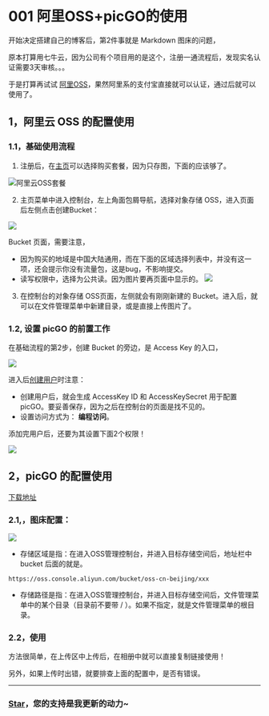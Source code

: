 # 001 阿里OSS+picGO的使用

开始决定搭建自己的博客后，第2件事就是 Markdown 图床的问题，

原本打算用七牛云，因为公司有个项目用的是这个，注册一通流程后，发现实名认证需要3天审核。。。

于是打算再试试 [阿里OSS](https://www.aliyun.com/product/oss/)，果然阿里系的支付宝直接就可以认证，通过后就可以使用了。

## 1，阿里云 OSS 的配置使用

### 1.1，基础使用流程

1. 注册后，在[主页](https://www.aliyun.com/product/oss/)可以选择购买套餐，因为只存图，下面的应该够了。

![阿里云OSS套餐](https://crane0.oss-cn-beijing.aliyuncs.com/blogMarkdown/阿里云OSS套餐.png)


2. 主页菜单中进入控制台，左上角面包屑导航，选择对象存储 OSS，进入页面后左侧点击创建Bucket：

![](https://crane0.oss-cn-beijing.aliyuncs.com/blogMarkdown/创建Bucket.png)

Bucket 页面，需要注意，
- 因为购买的地域是中国大陆通用，而在下面的区域选择列表中，并没有这一项，还会提示你没有流量包，这是bug，不影响提交。
- 读写权限中，选择为公共读。因为图片要再页面中显示的。
![](https://crane0.oss-cn-beijing.aliyuncs.com/blogMarkdown/Bucket页面.png)

3. 在控制台的对象存储 OSS页面，左侧就会有刚刚新建的 Bucket。进入后，就可以在文件管理菜单中新建目录，或是直接上传图片了。

### 1.2, 设置 picGO 的前置工作

在基础流程的第2步，创建 Bucket 的旁边，是 Access Key 的入口，

![](https://crane0.oss-cn-beijing.aliyuncs.com/blogMarkdown/AccessKey.png)

进入后[创建用户](https://help.aliyun.com/document_detail/28637.html?spm=a2c4g.11186623.2.16.5abf14433qoO3R)时注意：
- 创建用户后，就会生成 AccessKey ID 和 AccessKeySecret 用于配置 picGO。要妥善保存，因为之后在控制台的页面是找不见的。
- 设置访问方式为： **编程访问**。

添加完用户后，还要为其设置下面2个权限！

![](https://crane0.oss-cn-beijing.aliyuncs.com/blogMarkdown/oss权限.png)


## 2，picGO 的配置使用

[下载地址](https://github.com/Molunerfinn/PicGo/releases)

### 2.1,，图床配置：

![](https://crane0.oss-cn-beijing.aliyuncs.com/blogMarkdown/picgo.png)

- 存储区域是指：在进入OSS管理控制台，并进入目标存储空间后，地址栏中 bucket 后面的就是。
```
https://oss.console.aliyun.com/bucket/oss-cn-beijing/xxx
```
- 存储路径是指：在进入OSS管理控制台，并进入目标存储空间后，文件管理菜单中的某个目录（目录前不要带 / ）。如果不指定，就是文件管理菜单的根目录。

### 2.2，使用

方法很简单，在上传区中上传后，在相册中就可以直接复制链接使用！

另外，如果上传时出错，就要排查上面的配置中，是否有错误。

---

### [Star](https://github.com/crane0/blog)，您的支持是我更新的动力~

